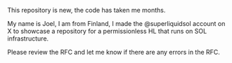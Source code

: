 This repository is new, the code has taken me months.

My name is Joel, I am from Finland, I made the @superliquidsol account on X to showcase a repository for a permissionless HL that runs on SOL infrastructure.

Please review the RFC and let me know if there are any errors in the RFC.
